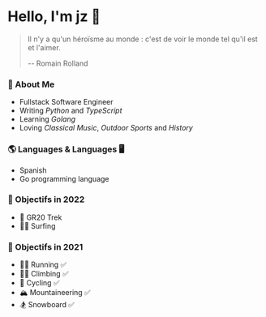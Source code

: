 Hello, I'm jz 🌻
==============

> Il n'y a qu'un héroïsme au monde : c'est de voir le monde tel qu'il est et l'aimer.
>
> -- Romain Rolland

### 🧸 About Me

- Fullstack Software Engineer
- Writing _Python_ and _TypeScript_
- Learning _Golang_
- Loving _Classical Music_, _Outdoor Sports_ and _History_

### 🌎 Languages & Languages 🖥

- Spanish
- Go programming language

### 🌻 Objectifs in 2022

- 🥾 GR20 Trek
- 🏄🏻 Surfing

### 🌻 Objectifs in 2021

- 🏃🏻 Running ✅
- 🧗🏻 Climbing ✅
- 🚴 Cycling ✅
- 🏔 Mountaineering ✅
- 🏂 Snowboard ✅

<!--
**jiyuzhuang/jiyuzhuang** is a ✨ _special_ ✨ repository because its `README.md` (this file) appears on your GitHub profile.

Here are some ideas to get you started:

- 🔭 I’m currently working on ...
- 🌱 I’m currently learning ...
- 👯 I’m looking to collaborate on ...
- 🤔 I’m looking for help with ...
- 💬 Ask me about ...
- 📫 How to reach me: ...
- 😄 Pronouns: ...
- ⚡ Fun fact: ...
-->
